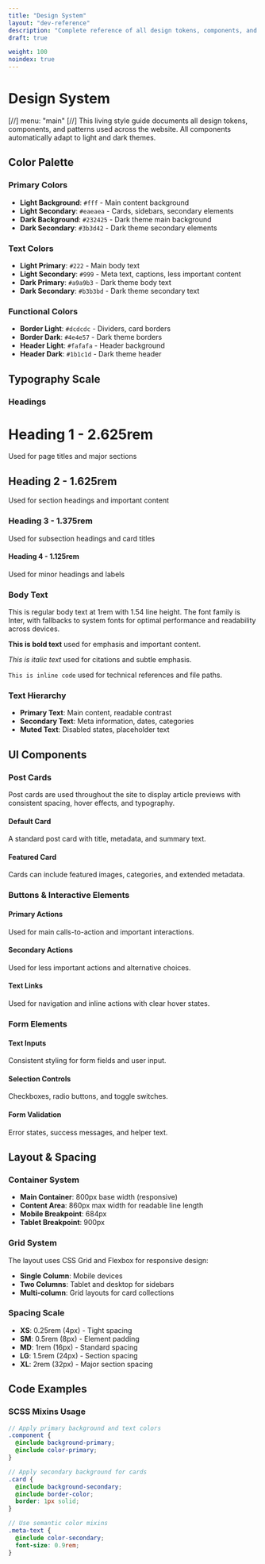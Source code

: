 ```yaml
---
title: "Design System"
layout: "dev-reference"
description: "Complete reference of all design tokens, components, and styles"
draft: true

weight: 100
noindex: true
---
```


# Design System

[//] menu: "main" [//]
This living style guide documents all design tokens, components, and patterns used across the website. All components automatically adapt to light and dark themes.

## Color Palette

### Primary Colors
- **Light Background**: `#fff` - Main content background
- **Light Secondary**: `#eaeaea` - Cards, sidebars, secondary elements
- **Dark Background**: `#232425` - Dark theme main background
- **Dark Secondary**: `#3b3d42` - Dark theme secondary elements

### Text Colors
- **Light Primary**: `#222` - Main body text
- **Light Secondary**: `#999` - Meta text, captions, less important content
- **Dark Primary**: `#a9a9b3` - Dark theme body text
- **Dark Secondary**: `#b3b3bd` - Dark theme secondary text

### Functional Colors
- **Border Light**: `#dcdcdc` - Dividers, card borders
- **Border Dark**: `#4e4e57` - Dark theme borders
- **Header Light**: `#fafafa` - Header background
- **Header Dark**: `#1b1c1d` - Dark theme header

## Typography Scale

### Headings

# Heading 1 - 2.625rem
Used for page titles and major sections

## Heading 2 - 1.625rem  
Used for section headings and important content

### Heading 3 - 1.375rem
Used for subsection headings and card titles

#### Heading 4 - 1.125rem
Used for minor headings and labels

### Body Text

This is regular body text at 1rem with 1.54 line height. The font family is Inter, with fallbacks to system fonts for optimal performance and readability across devices.

**This is bold text** used for emphasis and important content.

*This is italic text* used for citations and subtle emphasis.

`This is inline code` used for technical references and file paths.

### Text Hierarchy

- **Primary Text**: Main content, readable contrast
- **Secondary Text**: Meta information, dates, categories
- **Muted Text**: Disabled states, placeholder text

## UI Components

### Post Cards

Post cards are used throughout the site to display article previews with consistent spacing, hover effects, and typography.

#### Default Card
A standard post card with title, metadata, and summary text.

#### Featured Card  
Cards can include featured images, categories, and extended metadata.

### Buttons & Interactive Elements

#### Primary Actions
Used for main calls-to-action and important interactions.

#### Secondary Actions
Used for less important actions and alternative choices.

#### Text Links
Used for navigation and inline actions with clear hover states.

### Form Elements

#### Text Inputs
Consistent styling for form fields and user input.

#### Selection Controls
Checkboxes, radio buttons, and toggle switches.

#### Form Validation
Error states, success messages, and helper text.

## Layout & Spacing

### Container System

- **Main Container**: 800px base width (responsive)
- **Content Area**: 860px max width for readable line length
- **Mobile Breakpoint**: 684px
- **Tablet Breakpoint**: 900px

### Grid System

The layout uses CSS Grid and Flexbox for responsive design:

- **Single Column**: Mobile devices
- **Two Columns**: Tablet and desktop for sidebars
- **Multi-column**: Grid layouts for card collections

### Spacing Scale

- **XS**: 0.25rem (4px) - Tight spacing
- **SM**: 0.5rem (8px) - Element padding
- **MD**: 1rem (16px) - Standard spacing
- **LG**: 1.5rem (24px) - Section spacing
- **XL**: 2rem (32px) - Major section spacing

## Code Examples

### SCSS Mixins Usage

```scss
// Apply primary background and text colors
.component {
  @include background-primary;
  @include color-primary;
}

// Apply secondary background for cards
.card {
  @include background-secondary;
  @include border-color;
  border: 1px solid;
}

// Use semantic color mixins
.meta-text {
  @include color-secondary;
  font-size: 0.9rem;
}
